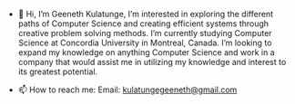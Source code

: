 - 👋 Hi, I’m Geeneth Kulatunge, I’m interested in exploring the different paths of Computer Science and creating efficient systems through creative problem solving methods. I’m currently studying Computer Science at Concordia University in Montreal, Canada. I’m looking to expand my knowledge on anything Computer Science and work in a company that would assist me in utilizing my knowledge and interest to its greatest potential. 

- 📫 How to reach me:
        Email: kulatungegeeneth@gmail.com

<!---
Geeneth/Geeneth is a ✨ special ✨ repository because its `README.md` (this file) appears on your GitHub profile.
You can click the Preview link to take a look at your changes.
--->
